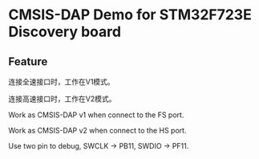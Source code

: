 CMSIS-DAP Demo for STM32F723E Discovery board
==========
## Feature
连接全速接口时，工作在V1模式。

连接高速接口时，工作在V2模式。

Work as CMSIS-DAP v1 when connect to the FS port.

Work as CMSIS-DAP v2 when connect to the HS port.

Use two pin to debug, SWCLK -> PB11, SWDIO -> PF11.

